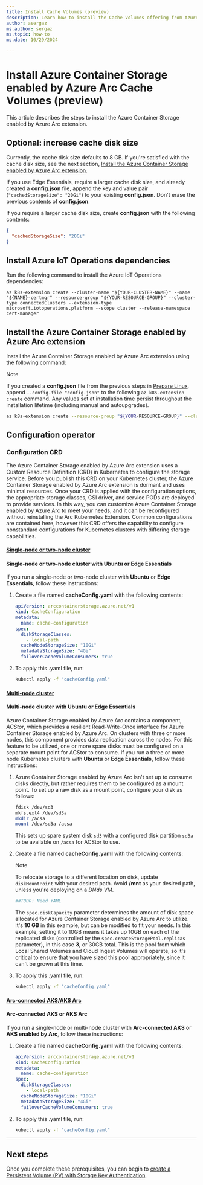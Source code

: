 ```yaml
---
title: Install Cache Volumes (preview)
description: Learn how to install the Cache Volumes offering from Azure Container Storage enabled by Azure Arc.
author: asergaz
ms.author: sergaz
ms.topic: how-to
ms.date: 10/29/2024

---
```


# Install Azure Container Storage enabled by Azure Arc Cache Volumes (preview)

This article describes the steps to install the Azure Container Storage enabled by Azure Arc extension.

## Optional: increase cache disk size

Currently, the cache disk size defaults to 8 GB. If you're satisfied with the cache disk size, see the next section, [Install the Azure Container Storage enabled by Azure Arc extension](#install-the-azure-container-storage-enabled-by-azure-arc-extension).  

If you use Edge Essentials, require a larger cache disk size, and already created a **config.json** file, append the key and value pair (`"cachedStorageSize": "20Gi"`) to your existing **config.json**. Don't erase the previous contents of **config.json**.

If you require a larger cache disk size, create **config.json** with the following contents:

```json
{
  "cachedStorageSize": "20Gi"
}
```

## Install Azure IoT Operations dependencies

Run the following command to install the Azure IoT Operations dependencies:

```azurecli 
az k8s-extension create --cluster-name "${YOUR-CLUSTER-NAME}" --name "${NAME}-certmgr" --resource-group "${YOUR-RESOURCE-GROUP}" --cluster-type connectedClusters --extension-type microsoft.iotoperations.platform --scope cluster --release-namespace cert-manager
```

## Install the Azure Container Storage enabled by Azure Arc extension

Install the Azure Container Storage enabled by Azure Arc extension using the following command:

> [!NOTE]
> If you created a **config.json** file from the previous steps in [Prepare Linux](prepare-linux.md), append `--config-file "config.json"` to the following `az k8s-extension create` command. Any values set at installation time persist throughout the installation lifetime (including manual and autoupgrades).

```bash
az k8s-extension create --resource-group "${YOUR-RESOURCE-GROUP}" --cluster-name "${YOUR-CLUSTER-NAME}" --cluster-type connectedClusters --name hydraext --extension-type microsoft.arc.containerstorage --config previewFeaturesAllowed="cacheVolumes"
```

## Configuration operator

### Configuration CRD

The Azure Container Storage enabled by Azure Arc extension uses a Custom Resource Definition (CRD) in Kubernetes to configure the storage service. Before you publish this CRD on your Kubernetes cluster, the Azure Container Storage enabled by Azure Arc extension is dormant and uses minimal resources. Once your CRD is applied with the configuration options, the appropriate storage classes, CSI driver, and service PODs are deployed to provide services. In this way, you can customize Azure Container Storage enabled by Azure Arc to meet your needs, and it can be reconfigured without reinstalling the Arc Kubernetes Extension. Common configurations are contained here, however this CRD offers the capability to configure nonstandard configurations for Kubernetes clusters with differing storage capabilities.

#### [Single-node or two-node cluster](#tab/single)

#### Single-node or two-node cluster with Ubuntu or Edge Essentials

If you run a single-node or two-node cluster with **Ubuntu** or **Edge Essentials**, follow these instructions:

1. Create a file named **cacheConfig.yaml** with the following contents:

    ```yaml
    apiVersion: arccontainerstorage.azure.net/v1
    kind: CacheConfiguration
    metadata:
      name: cache-configuration
    spec:
      diskStorageClasses:
        - local-path
      cacheNodeStorageSize: "10Gi"
      metadataStorageSize: "4Gi"
      failoverCacheVolumeConsumers: true
    ```

1. To apply this .yaml file, run:

    ```bash
    kubectl apply -f "cacheConfig.yaml"
    ```

#### [Multi-node cluster](#tab/multi)

#### Multi-node cluster with Ubuntu or Edge Essentials

Azure Container Storage enabled by Azure Arc contains a component, *ACStor*, which provides a resilient Read-Write-Once interface for Azure Container Storage enabled by Azure Arc. On clusters with three or more nodes, this component provides data replication across the nodes. For this feature to be utilized, one or more spare disks must be configured on a separate mount point for ACStor to consume. If you run a three or more node Kubernetes clusters with **Ubuntu** or **Edge Essentials**, follow these instructions:

1. Azure Container Storage enabled by Azure Arc isn't set up to consume disks directly, but rather requires them to be configured as a mount point. To set up a raw disk as a mount point, configure your disk as follows:
  
    ```bash
    fdisk /dev/sd3 
    mkfs.ext4 /dev/sd3a 
    mkdir /acsa 
    mount /dev/sd3a /acsa
    ```
    This sets up spare system disk `sd3` with a configured disk partition `sd3a` to be available on `/acsa` for ACStor to use.

1. Create a file named **cacheConfig.yaml** with the following contents:

    > [!NOTE]
    > To relocate storage to a different location on disk, update `diskMountPoint` with your desired path. Avoid **/mnt** as your desired path, unless you're deploying on a *DNds VM*.

    ```yaml
    ##TODO: Need YAML
    ```
    The `spec.diskCapacity` parameter determines the amount of disk space allocated for Azure Container Storage enabled by Azure Arc to utilize. It's **10 GB** in this example, but can be modified to fit your needs. In this example, setting it to 10GB means it takes up 10GB on each of the replicated disks (controlled by the `spec.createStoragePool.replicas` parameter), in this case **3**, or 30GB total. This is the pool from which Local Shared Volumes and Cloud Ingest Volumes will operate, so it's critical to ensure that you have sized this pool appropriately, since it can't be grown at this time.

1. To apply this .yaml file, run:

   ```bash
   kubectl apply -f "cacheConfig.yaml"
   ```

#### [Arc-connected AKS/AKS Arc](#tab/arc)

#### Arc-connected AKS or AKS Arc

If you run a single-node or multi-node cluster with **Arc-connected AKS** or **AKS enabled by Arc**, follow these instructions:

1. Create a file named **cacheConfig.yaml** with the following contents:

    ```yaml
    apiVersion: arccontainerstorage.azure.net/v1
    kind: CacheConfiguration
    metadata:
      name: cache-configuration
    spec:
      diskStorageClasses:
        - local-path
      cacheNodeStorageSize: "10Gi"
      metadataStorageSize: "4Gi"
      failoverCacheVolumeConsumers: true
    ```

1. To apply this .yaml file, run:

    ```bash
    kubectl apply -f "cacheConfig.yaml"
    ```

---

## Next steps

Once you complete these prerequisites, you can begin to [create a Persistent Volume (PV) with Storage Key Authentication](create-persistent-volume.md).
